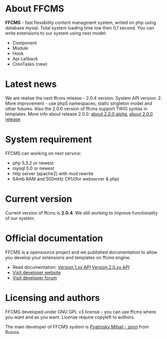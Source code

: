 # About FFCMS
**FFCMS** - fast flexability content managment system, writed on php using database mysql. Total system loading time 
low then 0,1 second. You can write extensions to our system using next model:
* Component
* Module
* Hook
* Api callback
* CronTasks (new)

# Latest news
We are realise the next ffcms release - 2.0.4 version. System API version: 2. More improvement - use php5 namespaces, static singleton model and other futures.
Also the 2.0.0 version of ffcms support TWIG syntax in templates.
More info about release 2.0.0: [about 2.0.0 alpha](http://ffcms.ru/en/news/future/prepare-ffcms-2.html), [about 2.0.0 release](http://ffcms.ru/en/news/future/ffcms-release-2.html)

# System requirement
FFCMS can working on next service:
* php 5.3.2 or newest
* mysql 5.0 or newest
* http server (apache2) with mod rewrite
* 64mb RAM and 500mHz CPU(for webserver & php)

# Current version
Current version of ffcms is **2.0.4**. We still working to improve functionality of our system.

# Official documentation
FFCMS is a opensource project and we published documentation to allow you develop your extensions and templates on ffcms 
engine. 
* Read documentation: [Version 1.xx API](http://ffcms.ru/en/static/v1/doc.html) [Version 2.0.xx API](http://ffcms.ru/en/static/v2/doc.html)
* [Visit developer website](http://ffcms.ru/en/)
* [Visit developer forum](http://ffcms.ru/en/forum/)

# Licensing and authors
FFCMS developed under GNU GPL v3 license - you can use ffcms where you want and as you want. License require copyleft to authors.

The main developer of FFCMS system is [Pyatinsky Mihail - zenn](http://vk.com/followzenn) from Russia.

